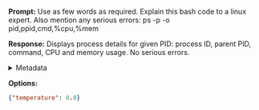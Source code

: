 **Prompt:**
Use as few words as required. Explain this bash code to a linux expert. Also mention any serious errors:
ps -p <pid> -o pid,ppid,cmd,%cpu,%mem

**Response:**
Displays process details for given PID: process ID, parent PID, command, CPU and memory usage. No serious errors.

<details><summary>Metadata</summary>

- Duration: 2723 ms
- Datetime: 2023-12-04T11:40:52.878879
- Model: gpt-4-1106-preview

</details>

**Options:**
```json
{"temperature": 0.0}
```

